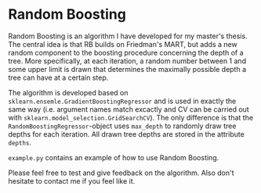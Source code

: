# Random Boosting

Random Boosting is an algorithm I have developed for my master's thesis. The central idea is that RB builds on Friedman's MART, but adds a new random component to the boosting procedure concerning the depth of a tree. More specifically, at each iteration, a random number between 1 and some upper limit is drawn that determines the maximally possible depth a tree can have at a certain step.

The algorithm is developed based on `sklearn.ensemle.GradientBoostingRegressor` and is used in exactly the same way (i.e. argument names match excactly and CV can be carried out with `sklearn.model_selection.GridSearchCV`). The only difference is that the `RandomBoostingRegressor`-object uses `max_depth` to randomly draw tree depths for each iteration. All drawn tree depths are stored in the attribute `depths`.

`example.py` contains an example of how to use Random Boosting.

Please feel free to test and give feedback on the algorithm. Also don't hesitate to contact me if you feel like it. 